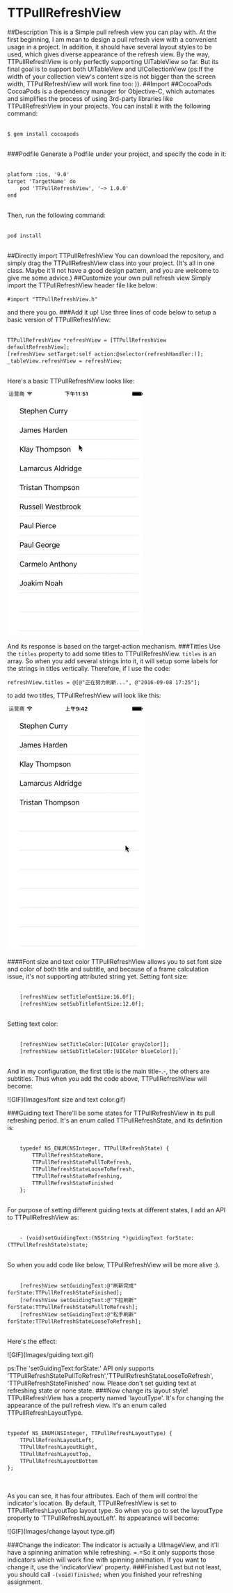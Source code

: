 # TTPullRefreshView
##Description
This is a Simple pull refresh view you can play with. At the first beginning, I am mean to design a pull refresh view with a convenient usage in a project. In addition, it should have several layout styles to be used, which gives diverse appearance of the refresh view.
By the way, TTPullRefreshView is only perfectly supporting UITableView so far. But its final goal is to support both UITableView and UICollectionView (ps:If the width of your collection view's content size is not bigger than the screen width, TTPullRefreshView will work fine too: )).
##Import
##CocoaPods
CocoaPods is a dependency manager for Objective-C, which automates and simplifies the process of using 3rd-party libraries like TTPullRefreshView in your projects.  You can install it with the following command:
<pre>
<code>
$ gem install cocoapods
</code>
</pre>
###Podfile
Generate a Podfile under your project, and specify the code in it:  
<pre>
<code>
platform :ios, '9.0'
target 'TargetName' do
	pod 'TTPullRefreshView', '~> 1.0.0'
end
</code>
</pre>
Then, run the following command:  
<pre>
<code>
pod install
</code>
</pre>
##Directly import TTPullRefreshView
You can download the repository, and simply drag the TTPullRefreshView class into your project. (It's all in one class. Maybe it'll not have a good design pattern, and you are welcome to give me some advice.)
##Customize your own pull refresh view
Simply import the TTPullRefreshView header file like below:

`#import "TTPullRefreshView.h" `

and there you go.
###Add it up!
Use three lines of code below to setup a basic version of TTPullRefreshView:
<pre>
<code>
TTPullRefreshView *refreshView = [TTPullRefreshView defaultRefreshView];
[refreshView setTarget:self action:@selector(refreshHandler:)];
_tableView.refreshView = refreshView;
</code>
</pre>
Here's a basic TTPullRefreshView looks like:

![GIF](Images/Basic.gif)

And its response is based on the target-action mechanism.
###Tittles
Use the `titles` property to add some titles to TTPullRefreshView. `titles` is an array. So when you add several strings into it, it will setup some labels for the strings in titles vertically.
Therefore, if I use the code:

`refreshView.titles = @[@"正在努力刷新...", @"2016-09-08 17:25"];`

to add two titles, TTPullRefreshView will look like this:

![GIF](Images/titles.gif)

####Font size and text color
TTPullRefreshView allows you to set font size and color of both title and subtitle, and because of a frame calculation issue, it's not supporting attributed 
string yet.
Setting font size:

<pre>
<code>
	[refreshView setTitleFontSize:16.0f];
	[refreshView setSubTitleFontSize:12.0f];
</code>
</pre>
 
Setting text color:
<pre>
<code>
	[refreshView setTitleColor:[UIColor grayColor]];
	[refreshView setSubTitleColor:[UIColor blueColor]];`
</code>
</pre>
 
And in my configuration, the first title is the main title-.-, the others are subtitles. Thus when you add the code above, TTPullRefreshView will become:

![GIF](Images/font size and text color.gif)

###Guiding text
There'll be some states for TTPullRefreshView in its pull refreshing period.
It's an enum called TTPullRefreshState, and its definition is:
<pre>
<code>
	typedef NS_ENUM(NSInteger, TTPullRefreshState) {
	    TTPullRefreshStateNone,
	    TTPullRefreshStatePullToRefresh,
	    TTPullRefreshStateLooseToRefresh,
	    TTPullRefreshStateRefreshing,
	    TTPullRefreshStateFinished
	};
</code>
</pre>
For purpose of setting different guiding texts at different states, I add an API to TTPullRefreshView as:
<pre>
<code>
	- (void)setGuidingText:(NSString *)guidingText forState:(TTPullRefreshState)state;
</code>
</pre>
So when you add code like below, TTPullRefreshView will be more alive :). 
<pre>
<code>
	[refreshView setGuidingText:@"刷新完成" forState:TTPullRefreshStateFinished];
	[refreshView setGuidingText:@"下拉刷新" forState:TTPullRefreshStatePullToRefresh];
	[refreshView setGuidingText:@"松手刷新" forState:TTPullRefreshStateLooseToRefresh];
</code>
</pre>
Here's the effect:

![GIF](Images/guiding text.gif)

ps:The 'setGuidingText:forState:' API only supports 'TTPullRefreshStatePullToRefresh','TTPullRefreshStateLooseToRefresh', 'TTPullRefreshStateFinished' now. Please don't set guiding text at refreshing state or none state.
###Now change its layout style!
TTPullRefreshView has a property named 'layoutType'. It's for changing the appearance of the pull refresh view. It's an enum called TTPullRefreshLayoutType.
<pre>
<code>
typedef NS_ENUM(NSInteger, TTPullRefreshLayoutType) {
    TTPullRefreshLayoutLeft,
    TTPullRefreshLayoutRight,
    TTPullRefreshLayoutTop,
    TTPullRefreshLayoutBottom
};
</pre>
</code>
As you can see, it has four attributes. Each of them will control the indicator's location. By default, TTPullRefreshView is set to TTPullRefreshLayoutTop layout type. So when you go to set the layoutType property to 'TTPullRefreshLayoutLeft'. Its appearance will become:

![GIF](Images/change layout type.gif)

###Change the indicator:
The indicator is actually a UIImageView, and it'll have a spinning animation while refreshing. =.=So it only supports those indicators which will work fine with spinning animation. If you want to change it, use the 'indicatorView' property.
###Finished
Last but not least, you should call `-(void)finished;` when you finished your refreshing assignment.






